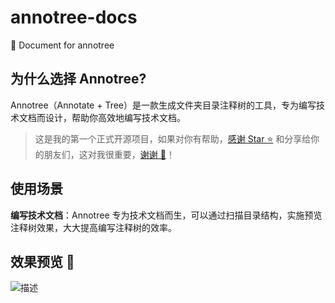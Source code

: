 # annotree-docs

📄 Document for annotree

## 为什么选择 Annotree?

Annotree（Annotate + Tree）是一款生成文件夹目录注释树的工具，专为编写技术文档而设计，帮助你高效地编写技术文档。

> 这是我的第一个正式开源项目，如果对你有帮助，[感谢 Star ⭐️](https://github.com/itchaox/annotree) 和分享给你的朋友们，这对我很重要，[谢谢 💖](https://github.com/itchaox/annotree)！

## 使用场景

**编写技术文档**：Annotree 专为技术文档而生，可以通过扫描目录结构，实施预览注释树效果，大大提高编写注释树的效率。

## 效果预览 🎉

![描述](public/demo-zh.gif)
